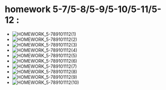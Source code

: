 homework 5-7/5-8/5-9/5-10/5-11/5-12 : 
=======   
 - ![HOMEWORK_5-789101112(1)](https://github.com/Pu-ZH/compuationalphysics_N2014301020017/blob/master/Quantum_Mechanics/Homework_5_789101112/IMG_3025.JPG)        
 - ![HOMEWORK_5-789101112(2)](https://github.com/Pu-ZH/compuationalphysics_N2014301020017/blob/master/Quantum_Mechanics/Homework_5_789101112/IMG_3026.JPG)        
 - ![HOMEWORK_5-789101112(3)](https://github.com/Pu-ZH/compuationalphysics_N2014301020017/blob/master/Quantum_Mechanics/Homework_5_789101112/IMG_3027.JPG)        
 - ![HOMEWORK_5-789101112(4)](https://github.com/Pu-ZH/compuationalphysics_N2014301020017/blob/master/Quantum_Mechanics/Homework_5_789101112/IMG_3028.JPG)        
 - ![HOMEWORK_5-789101112(5)](https://github.com/Pu-ZH/compuationalphysics_N2014301020017/blob/master/Quantum_Mechanics/Homework_5_789101112/IMG_3029.JPG)        
 - ![HOMEWORK_5-789101112(6)](https://github.com/Pu-ZH/compuationalphysics_N2014301020017/blob/master/Quantum_Mechanics/Homework_5_789101112/IMG_3030.JPG)        
 - ![HOMEWORK_5-789101112(7)](https://github.com/Pu-ZH/compuationalphysics_N2014301020017/blob/master/Quantum_Mechanics/Homework_5_789101112/IMG_3032.JPG)        
 - ![HOMEWORK_5-789101112(8)](https://github.com/Pu-ZH/compuationalphysics_N2014301020017/blob/master/Quantum_Mechanics/Homework_5_789101112/IMG_3033.JPG)        
 - ![HOMEWORK_5-789101112(9)](https://github.com/Pu-ZH/compuationalphysics_N2014301020017/blob/master/Quantum_Mechanics/Homework_5_789101112/IMG_3034.JPG)        
 - ![HOMEWORK_5-789101112(10)](https://github.com/Pu-ZH/compuationalphysics_N2014301020017/blob/master/Quantum_Mechanics/Homework_5_789101112/IMG_3035.JPG)        
    
